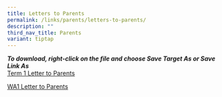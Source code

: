 ```yaml
---
title: Letters to Parents
permalink: /links/parents/letters-to-parents/
description: ""
third_nav_title: Parents
variant: tiptap
---
```

<p><strong><em>To download, right-click on the file and choose Save Target As or Save Link As</em></strong>
<br><a href="/files/LETTER%20TO%20PARENTS/2024/Term_1_Letter_to_Parents_2024_v2.pdf" rel="noopener noreferrer nofollow" target="_blank">Term 1 Letter to Parents</a>
</p>
<p><a href="/files/LETTER TO PARENTS/2024/WA1_Letter_to_Parent.pdf" rel="noopener noreferrer nofollow" target="_blank">WA1 Letter to Parents</a>
</p>